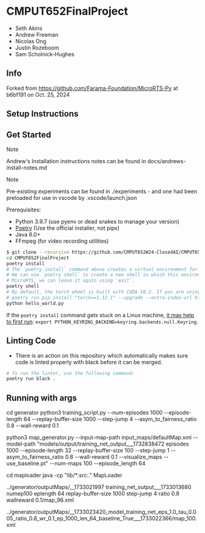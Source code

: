 # CMPUT652FinalProject

- Seth Akins
- Andrew Freeman
- Nicolas Ong
- Justin Rozeboom
- Sam Scholnick-Hughes


## Info

Forked from https://github.com/Farama-Foundation/MicroRTS-Py at b6bf191 on Oct. 25, 2024


## Setup Instructions

## Get Started

> [!note]
> Andrew's Installation instructions notes can be found in docs/andrews-install-notes.md

> [!note]
> Pre-existing experiments can be found in ./experiments - and one had been preloaded for use in vscode by .vscode/launch.json

Prerequisites:
- Python 3.9.7 (use pyenv or dead snakes to manage your version)
- [Poetry](https://python-poetry.org) (Use the official installer, not pipx)
- Java 8.0+
- FFmpeg (for video recording utilities)

```bash
$ git clone --recursive https://github.com/CMPUT652W24-ClosedAI/CMPUT652FinalProject.git && \
cd CMPUT652FinalProject
poetry install
# The `poetry install` command above creates a virtual environment for us, in which all the dependencies are installed.
# We can use `poetry shell` to create a new shell in which this environment is activated. Once we are done working with
# MicroRTS, we can leave it again using `exit`.
poetry shell
# By default, the torch wheel is built with CUDA 10.2. If you are using newer NVIDIA GPUs (e.g., 3060 TI), you may need to specifically install CUDA 11.3 wheels by overriding the torch dependency with pip:
# poetry run pip install "torch==1.12.1" --upgrade --extra-index-url https://download.pytorch.org/whl/cu113
python hello_world.py
```

If the `poetry install` command gets stuck on a Linux machine, [it may help to first run](https://github.com/python-poetry/poetry/issues/8623): `export PYTHON_KEYRING_BACKEND=keyring.backends.null.Keyring`.

## Linting Code

- There is an action on this repository which automatically makes sure code is linted properly with black before it can be merged.
```bash
# To run the linter, use the following command:
poetry run black .
```


## Running with args
cd generator
python3 training_script.py --num-episodes 1000 --episode-length 64 --replay-buffer-size 1000 --step-jump 4 --asym_to_fairness_ratio 0.8 --wall-reward 0.1

python3 map_generator.py --input-map-path input_maps/defaultMap.xml --model-path "models/output/training_net_output___1732838472 episodes 1000 --episode-length 32 --replay-buffer-size 100 --step-jump 1 --asym_to_fairness_ratio 0.8 --wall-reward 0.1 --visualize_maps --use_baseline.pt" --num-maps 100 --episode_length 64


cd maploader
java -cp "lib/*:src:." MapLoader

../generator/outputMaps/__1733021997 training_net_output___1733013680 numep100 eplength 64 replay-buffer-size 1000 step-jump 4 ratio 0.8 wallreward 0.1/map_96.xml


../generator/outputMaps/__1733023420_model_training_net_eps_1.0_tau_0.005_ratio_0.8_wr_0.1_ep_1000_len_64_baseline_True___1733022366/map_100.xml
